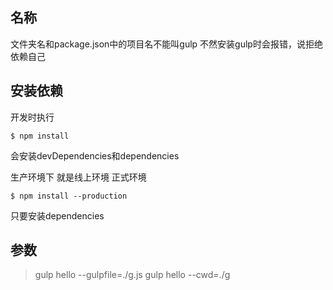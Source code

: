 ## 名称
文件夹名和package.json中的项目名不能叫gulp
不然安装gulp时会报错，说拒绝依赖自己

## 安装依赖
开发时执行
```
$ npm install 
```
会安装devDependencies和dependencies

生产环境下 就是线上环境 正式环境
```
$ npm install --production
```
只要安装dependencies

## 参数

> gulp hello --gulpfile=./g.js
> gulp hello --cwd=./g